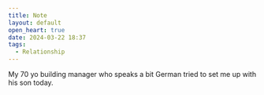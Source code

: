 ```yaml
---
title: Note
layout: default
open_heart: true
date: 2024-03-22 18:37
tags:
  - Relationship
---
```


My 70 yo building manager who speaks a bit German tried to set me up with his son today.
